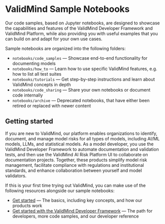 # ValidMind Sample Notebooks

Our code samples, based on Jupyter notebooks, are designed to showcase the capabilities and features of the ValidMind Developer Framework and ValidMind Platform, while also providing you with useful examples that you can build on and adapt for your own use cases.

Sample notebooks are organized into the following folders:

* `notebooks/code_samples` — Showcase end-to-end functionality for documenting models
* `notebooks/how_to` — Learn how to use specific ValidMind features, e.g. how to list all test suites
* `notebooks/tutorials` — Get step-by-step instructions and learn about ValidMind concepts in depth
* `notebooks/code_sharing` — Share your own notebooks or document code internally
* `notebooks/archive` — Deprecated notebooks, that have either been retired or replaced with newer content


## Getting started 

If you are new to ValidMind, our platform enables organizations to identify, document, and manage model risks for all types of models, including AI/ML models, LLMs, and statistical models. As a model developer, you use the ValidMind Developer Framework to automate documentation and validation tests, and then use the ValidMind AI Risk Platform UI to collaborate on documentation projects. Together, these products simplify model risk management, facilitate compliance with regulations and institutional standards, and enhance collaboration between yourself and model validators.

If this is your first time trying out ValidMind, you can make use of the following resources alongside our sample notebooks:

- [Get started](https://docs.validmind.ai/get-started/get-started.html) — The basics, including key concepts, and how our products work
- [Get started with the ValidMind Developer Framework](https://docs.validmind.ai/developer/get-started-developer-framework.html) —  The path for developers, more code samples, and our developer reference
